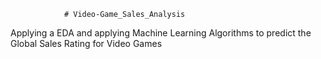                 # Video-Game_Sales_Analysis
Applying a EDA  and applying Machine Learning Algorithms to predict the Global Sales Rating for Video Games
